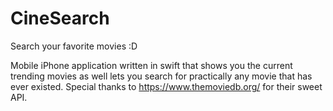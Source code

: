 # CineSearch
Search your favorite movies :D

Mobile iPhone application written in swift that shows you the current trending movies as well lets you search for practically
any movie that has ever existed. Special thanks to https://www.themoviedb.org/ for their sweet API.
